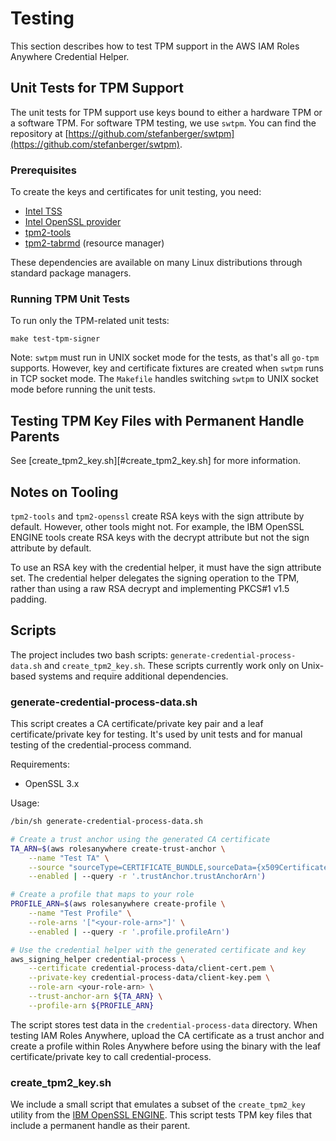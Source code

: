 # Testing

This section describes how to test TPM support in the AWS IAM Roles Anywhere Credential Helper.

## Unit Tests for TPM Support

The unit tests for TPM support use keys bound to either a hardware TPM or a software TPM. For software TPM testing, we use `swtpm`. You can find the repository at [https://github.com/stefanberger/swtpm](https://github.com/stefanberger/swtpm).

### Prerequisites

To create the keys and certificates for unit testing, you need:

- [Intel TSS](https://github.com/tpm2-software/tpm2-tss)
- [Intel OpenSSL provider](https://github.com/tpm2-software/tpm2-openssl)
- [tpm2-tools](https://github.com/tpm2-software/tpm2-tools)
- [tpm2-tabrmd](https://github.com/tpm2-software/tpm2-abrmd) (resource manager)

These dependencies are available on many Linux distributions through standard package managers.

### Running TPM Unit Tests

To run only the TPM-related unit tests:

```
make test-tpm-signer
```

Note: `swtpm` must run in UNIX socket mode for the tests, as that's all `go-tpm` supports. However, key and certificate fixtures are created when `swtpm` runs in TCP socket mode. The `Makefile` handles switching `swtpm` to UNIX socket mode before running the unit tests.

## Testing TPM Key Files with Permanent Handle Parents

See [create_tpm2_key.sh][#create_tpm2_key.sh] for more information.

## Notes on Tooling

`tpm2-tools` and `tpm2-openssl` create RSA keys with the sign attribute by default. However, other tools might not. For example, the IBM OpenSSL ENGINE tools create RSA keys with the decrypt attribute but not the sign attribute by default.

To use an RSA key with the credential helper, it must have the sign attribute set. The credential helper delegates the signing operation to the TPM, rather than using a raw RSA decrypt and implementing PKCS#1 v1.5 padding.

## Scripts

The project includes two bash scripts: `generate-credential-process-data.sh` and `create_tpm2_key.sh`. These scripts currently work only on Unix-based systems and require additional dependencies.

### generate-credential-process-data.sh

This script creates a CA certificate/private key pair and a leaf certificate/private key for testing. It's used by unit tests and for manual testing of the credential-process command.

Requirements:
- OpenSSL 3.x

Usage:

```bash
/bin/sh generate-credential-process-data.sh

# Create a trust anchor using the generated CA certificate
TA_ARN=$(aws rolesanywhere create-trust-anchor \
    --name "Test TA" \
    --source "sourceType=CERTIFICATE_BUNDLE,sourceData={x509CertificateData=$(cat credential-process-data/root-cert.pem)}" \
    --enabled | --query -r '.trustAnchor.trustAnchorArn')

# Create a profile that maps to your role
PROFILE_ARN=$(aws rolesanywhere create-profile \
    --name "Test Profile" \
    --role-arns '["<your-role-arn>"]' \
    --enabled | --query -r '.profile.profileArn')

# Use the credential helper with the generated certificate and key
aws_signing_helper credential-process \
    --certificate credential-process-data/client-cert.pem \
    --private-key credential-process-data/client-key.pem \
    --role-arn <your-role-arn> \
    --trust-anchor-arn ${TA_ARN} \
    --profile-arn ${PROFILE_ARN}
```

The script stores test data in the `credential-process-data` directory. When testing IAM Roles Anywhere, upload the CA certificate as a trust anchor and create a profile within Roles Anywhere before using the binary with the leaf certificate/private key to call credential-process.

### create_tpm2_key.sh

We include a small script that emulates a subset of the `create_tpm2_key` utility from the [IBM OpenSSL ENGINE](https://git.kernel.org/pub/scm/linux/kernel/git/jejb/openssl_tpm2_engine.git/). This script tests TPM key files that include a permanent handle as their parent.